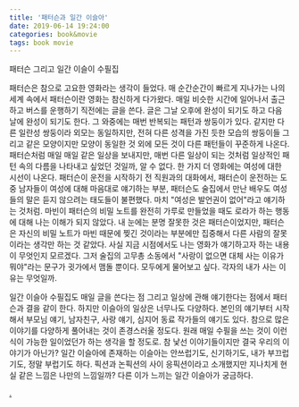```yaml
---
title: '패터슨과 일간 이슬아'
date: 2019-06-14 19:24:00
categories: book&movie
tags: book movie
---
```


패터슨 그리고 일간 이슬이 수필집

패터슨은 참으로 고요한 영화라는 생각이 들었다. 매 순간순간이 빠르게 지나가는 나의 세계 속에서 패터슨이란 영화는 참신하게 다가왔다. 매일 비슷한 시간에 일어나서 출근하고 버스를 운행하기 직전에는 글을 쓴다. 글은 그날 오후에 완성이 되기도 하고 다음 날에 완성이 되기도 한다. 그 와중에는 매번 반복되는 패턴과 쌍둥이가 있다. 같지만 다른 일란성 쌍둥이라 외모는 동일하지만, 전혀 다른 성격을 가진 듯한 모습의 쌍둥이들 그리고 같은 모양이지만 모양이 동일한 것 외에 모든 것이 다른 패턴들이 꾸준하게 나온다. 패터슨처럼 매일 매일 같은 일상을 보내지만, 매번 다른 일상이 되는 것처럼 일상적인 패턴 속의 다름을 나타내고 싶었던 것일까, 알 수 없다. 한 가지 더 영화에는 여성에 대한 시선이 나온다. 패터슨이 운전을 시작하기 전 직원과의 대화에서, 패터슨이 운전하는 도중 남자들이 여성에 대해 마음대로 얘기하는 부분, 패터슨도 술집에서 만난 배우도 여성들의 말은 듣지 않으려는 태도들이 불편했다. 마치 "여성은 발언권이 없어"라고 얘기하는 것처럼. 마빈이 패터슨의 비밀 노트를 완전히 가루로 만들었을 때도 로라가 하는 행동에 대해 나는 이해가 되지 않았다. 내 눈에는 분명 잘못한 것은 패터슨이었지만, 패터슨은 자신의 비밀 노트가 마빈 때문에 찢긴 것이라는 부분에만 집중해서 다른 사람의 잘못이라는 생각만 하는 것 같았다. 사실 지금 시점에서도 나는 영화가 얘기하고자 하는 내용이 무엇인지 모르겠다. 그저 술집의 고무총 소동에서 "사랑이 없으면 대체 사는 이유가 뭐야"라는 문구가 귓가에서 맴돌 뿐이다. 모두에게 물어보고 싶다. 각자의 내가 사는 이유는 무엇일까.

일간 이슬아 수필집도 매일 글을 쓴다는 점 그리고 일상에 관해 얘기한다는 점에서 패터슨과 결을 같이 한다. 하지만 이슬아의 일상은 너무나도 다양하다. 본인의 얘기부터 시작해서 부모님 얘기, 남자친구, 사랑 얘기, 심지어 동료 작가들의 얘기도 있다. 참으로 많은 이야기를 다양하게 풀어내는 것이 존경스러울 정도다. 원래 매일 수필을 쓰는 것이 이런 식이 가능한 일이었던가 하는 생각을 할 정도로. 참 낯선 이야기들이지만 결국 우리의 이야기가 아닌가? 일간 이슬아에 존재하는 이슬아는 안쓰럽기도, 신기하기도, 내가 부끄럽기도, 정말 부럽기도 하다. 픽션과 논픽션의 사이 응픽션이라고 소개했지만 지나치게 현실 같은 느낌은 나만의 느낌일까? 다른 이가 느끼는 일간 이슬아가 궁금하다.


<a href='january://link.buy/check'>.</a>
